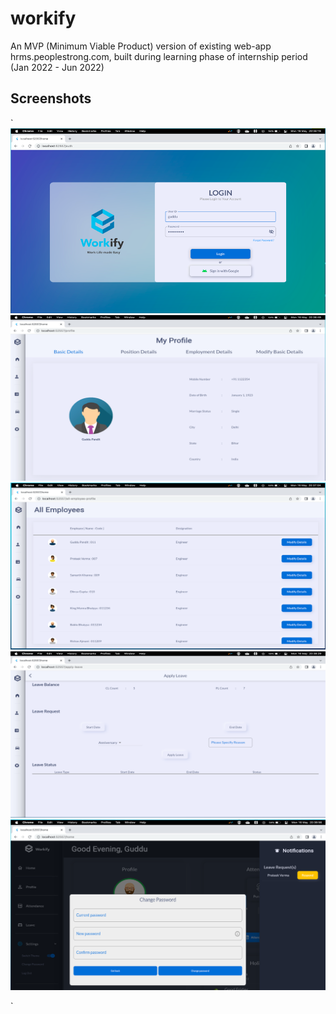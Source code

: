 # workify

An MVP (Minimum Viable Product) version of existing web-app hrms.peoplestrong.com, built during learning phase of internship period (Jan 2022 - Jun 2022)

## Screenshots
`
![Alt text](./screenshots/login.png?raw=true "Login Page")
![Alt text](./screenshots/my_profile.png?raw=true "Login Page")
![Alt text](./screenshots/all_employee_details.png?raw=true "Login Page")
![Alt text](./screenshots/apply_leave.png?raw=true "Login Page")
![Alt text](./screenshots/change_password.png?raw=true "Login Page")

`
